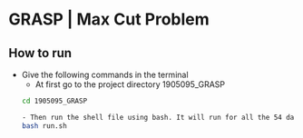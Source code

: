 # GRASP | Max Cut Problem

## How to run 
- Give the following commands in the terminal
    - At first go to the project directory 1905095_GRASP
    ```sh
    cd 1905095_GRASP

    - Then run the shell file using bash. It will run for all the 54 datasets and generate the output stats in 1905095_output.csv file. As the dataset is huge, it will take a while to run depending on the system configuration.
    bash run.sh